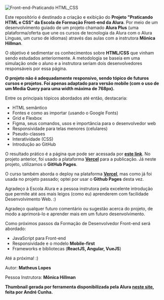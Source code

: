![Front-end-Praticando HTML_CSS](https://user-images.githubusercontent.com/116388307/226988236-84c54e11-4ad1-4123-be56-c05f6a85f9a9.png)

Este repositório é destinado a criação e exibição do **Projeto "Praticando HTML e CSS" da Escola de Formação Front-end da Alura**.
Por meio de um desenvolvimento guiado de um projeto chamado **Alura Plus** (uma plataforma/oferta que une os cursos de tecnologia da Alura com o Alura Línguas, um curso de idiomas) através das aulas com a instrutora **Mônica Hillman**.

O objetivo é sedimentar os conhecimentos sobre **HTML/CSS** que vinham sendo estudados anteriormente. A metodologia se baseia em uma simulação onde o aluno e a instrutora seriam dois desenvolvedores responsáveis por essa página.

**O projeto não é adequadamente responsivo, sendo tópico de futuros cursos e projetos. Foi apenas adaptado para versão mobile (com o uso de um Media Query para uma width máxima de 768px).**

Entre os principais tópicos abordados até então, destacaria:

* HTML semântico
* Fontes e como as importar (usando o Google Fonts)
* Grid e Flexbox
* Figma, seus comandos, usos e importância para o desenvolvedor web
* Responsividade para telas menores (celulares)
* Pseudo-classes
* Interatividade (CSS)
* Introdução ao GitHub

O resultado prático é a página que pode ser acessada por **[este link](https://matheuslopescar.github.io/praticando-html-css/)**. No projeto anterior, foi usado a plataforma **[Vercel](https://vercel.com/)** para a publicação. Já neste projeto, utilizamos o **GitHub Pages**.

O curso também aborda o deploy na plataforma **[Vercel](https://vercel.com/)**, mas como já foi usada no projeto passado; optei por usar o **Github Pages** desta vez.

Agradeço à Escola Alura e a pessoa instrutora pela excelente introdução que permite até aos mais leigos (como eu) aprenderem com facilidade Desenvolvimento Web. :)

Agradeço qualquer futuro comentário ou sugestão acerca do projeto, de modo a aprimorá-lo e aprender mais em um futuro desenvolvimento.

Como próximos passos da Formação de Desenvolvedor Front-end será abordado:

* JavaScript para Front-end
* Responsividade e o modelo **Mobile-first**
* Frameworks e bibliotecas (**ReactJS, Angular, VueJS**)

Até a próxima! :)

Autor: **Matheus Lopes**

Pessoa Instrutora: **Mônica Hillman**

**Thumbnail gerada por ferramenta disponibilizada pela Alura [neste site](https://alurathumbnail.vercel.app/), feita por André Cunha.**

